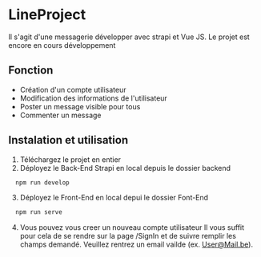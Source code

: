 # LineProject

Il s'agit d'une messagerie développer avec strapi et Vue JS. Le projet est encore en cours développement

## Fonction

- Création d'un compte utilisateur
- Modification des informations de l'utilisateur
- Poster un message visible pour tous
- Commenter un message

## Instalation et utilisation

1) Téléchargez le projet en entier
2) Déployez le Back-End Strapi en local depuis le dossier backend
```bash
  npm run develop
```
3) Déployez le Front-End en local depui le dossier Font-End
```bash
  npm run serve
```
4) Vous pouvez vous creer un nouveau compte utilisateur Il vous suffit pour cela de se rendre sur la page /SignIn et de suivre remplir les champs demandé. Veuillez rentrez un email vailde (ex. User@Mail.be).
